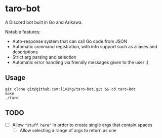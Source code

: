 # taro-bot

A Discord bot built in Go and Arikawa.

Notable features:
- Auto-response system that can call Go code from JSON
- Automatic command registration, with info support such as aliases and descriptions
- Strict arg parsing and selection
- Automatic error handling via friendly messages given to the user :)

## Usage

```
git clone git@github.com:l1ving/taro-bot.git && cd taro-bot
make
./taro
```

## TODO

- [ ] Allow `"stuff here"` in order to create single args that contain spaces
  - [ ] Allow selecting a range of args to return as one
